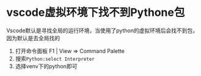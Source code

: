 # vscode虚拟环境下找不到Pythone包

Vscode默认是寻找全局的运行环境，当使用了python的虚拟环境后会找不到包，因为默认是去全局找的

1. 打开命令面板 F1 | View => Command Palette
2. 搜索`Python:select Interpreter`
3. 选择venv下的python即可
